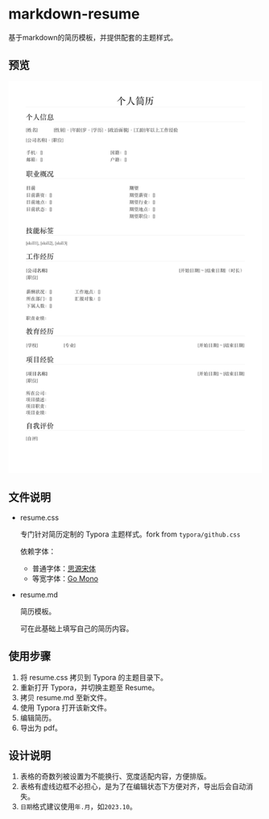 # markdown-resume
基于markdown的简历模板，并提供配套的主题样式。

## 预览

![](preview/resume.png)

## 文件说明

- resume.css

    专门针对简历定制的 Typora 主题样式。fork from `typora/github.css`

    依赖字体：

    - 普通字体：[思源宋体](https://github.com/adobe-fonts/source-han-serif)
    - 等宽字体：[Go Mono](https://github.com/golang/image/tree/master/font/gofont/ttfs)

- resume.md

    简历模板。

    可在此基础上填写自己的简历内容。

## 使用步骤

1. 将 resume.css 拷贝到 Typora 的主题目录下。
2. 重新打开 Typora，并切换主题至 Resume。
3. 拷贝 resume.md 至新文件。
4. 使用 Typora 打开该新文件。
5. 编辑简历。
6. 导出为 pdf。

## 设计说明

1. 表格的奇数列被设置为不能换行、宽度适配内容，方便排版。
2. 表格有虚线边框不必担心，是为了在编辑状态下方便对齐，导出后会自动消失。
3. `日期`格式建议使用`年.月`，如`2023.10`。

